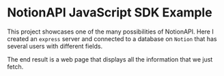 # NotionAPI JavaScript SDK Example

This project showcases one of the many possibilities of NotionAPI.
Here I created an `express` server and connected to a database on `Notion` that has several users with different fields.

The end result is a web page that displays all the information that we just fetch.

